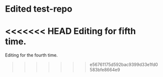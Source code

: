 # Edited test-repo
<<<<<<< HEAD
Editing for fifth time.
=======
Editing for the fourth time.
>>>>>>> e56761175d592bac9399d33e1fd0583bfe8664e9
